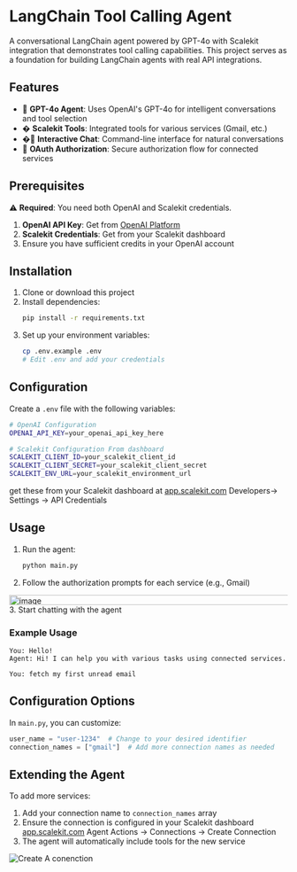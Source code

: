 # LangChain Tool Calling Agent

A conversational LangChain agent powered by GPT-4o with Scalekit integration that demonstrates tool calling capabilities.
This project serves as a foundation for building LangChain agents with real API integrations.

## Features

- 🤖 **GPT-4o Agent**: Uses OpenAI's GPT-4o for intelligent conversations and tool selection
- � **Scalekit Tools**: Integrated tools for various services (Gmail, etc.)
- �💬 **Interactive Chat**: Command-line interface for natural conversations
- 🔗 **OAuth Authorization**: Secure authorization flow for connected services

## Prerequisites

⚠️ **Required**: You need both OpenAI and Scalekit credentials.

1. **OpenAI API Key**: Get from [OpenAI Platform](https://platform.openai.com/api-keys)
2. **Scalekit Credentials**: Get from your Scalekit dashboard
3. Ensure you have sufficient credits in your OpenAI account

## Installation

1. Clone or download this project
2. Install dependencies:
   ```bash
   pip install -r requirements.txt
   ```
3. Set up your environment variables:
   ```bash
   cp .env.example .env
   # Edit .env and add your credentials
   ```

## Configuration

Create a `.env` file with the following variables:

```bash
# OpenAI Configuration
OPENAI_API_KEY=your_openai_api_key_here

# Scalekit Configuration From dashboard
SCALEKIT_CLIENT_ID=your_scalekit_client_id
SCALEKIT_CLIENT_SECRET=your_scalekit_client_secret
SCALEKIT_ENV_URL=your_scalekit_environment_url
```
get these from your Scalekit dashboard at [app.scalekit.com](https://app.scalekit.com) 
Developers-> Settings -> API Credentials

## Usage

1. Run the agent:
   ```bash
   python main.py
   ```

2. Follow the authorization prompts for each service (e.g., Gmail)
<img width="779" height="18" alt="image" src="https://github.com/user-attachments/assets/610c9538-e5fc-4250-91a6-8fe1c7da69dc" />
3. Start chatting with the agent

### Example Usage

```
You: Hello!
Agent: Hi! I can help you with various tasks using connected services.

You: fetch my first unread email
```



## Configuration Options

In `main.py`, you can customize:

```python
user_name = "user-1234"  # Change to your desired identifier
connection_names = ["gmail"]  # Add more connection names as needed
```
## Extending the Agent

To add more services:
1. Add your connection name to `connection_names` array
2. Ensure the connection is configured in your Scalekit dashboard [app.scalekit.com](https://app.scalekit.com)
 Agent Actions -> Connections -> Create Connection
3. The agent will automatically include tools for the new service

![Create A conenction](https://github.com/user-attachments/assets/98f7bbad-08a2-4a42-a9f8-c6301cfb72a1)

